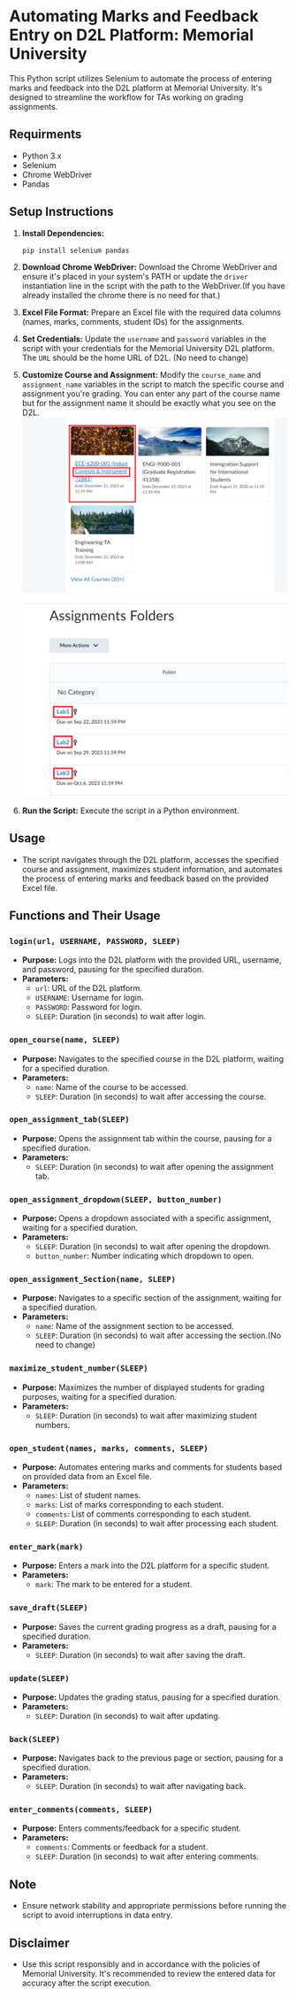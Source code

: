 
# Automating Marks and Feedback Entry on D2L Platform: Memorial University 

This Python script utilizes Selenium to automate the process of entering marks and feedback into the D2L platform at Memorial University. It's designed to streamline the workflow for TAs working on grading assignments.

## Requirments
- Python 3.x
- Selenium
- Chrome WebDriver
- Pandas
##  Setup Instructions
1. **Install Dependencies:**
    ```bash
    pip install selenium pandas
    ```

2. **Download Chrome WebDriver:**
    Download the Chrome WebDriver and ensure it's placed in your system's PATH or update the `driver` instantiation line in the script with the path to the WebDriver.(If you have already installed the chrome there is no need for that.)

3. **Excel File Format:**
    Prepare an Excel file with the required data columns (names, marks, comments, student IDs) for the assignments.

4. **Set Credentials:**
    Update the `username` and `password` variables in the script with your credentials for the Memorial University D2L platform.
    The `URL` should be the home URL of D2L. (No need to change)

5. **Customize Course and Assignment:**
    Modify the `course_name` and `assignment_name` variables in the script to match the specific course and assignment you're grading. You can enter any part of the course name but for the assignment name it should be exactly what you see on the D2L.
    ![Courses](https://github.com/M-Moeini/D2L-MUN-Grade-Filler/blob/main/Images/Courses.png)

    ![Assignments](https://github.com/M-Moeini/D2L-MUN-Grade-Filler/blob/main/Images/Assignments.png)


6. **Run the Script:**
    Execute the script in a Python environment.

## Usage
- The script navigates through the D2L platform, accesses the specified course and assignment, maximizes student information, and automates the process of entering marks and feedback based on the provided Excel file.
## Functions and Their Usage

### `login(url, USERNAME, PASSWORD, SLEEP)`

- **Purpose:** Logs into the D2L platform with the provided URL, username, and password, pausing for the specified duration.
- **Parameters:**
    - `url`: URL of the D2L platform.
    - `USERNAME`: Username for login.
    - `PASSWORD`: Password for login.
    - `SLEEP`: Duration (in seconds) to wait after login.

### `open_course(name, SLEEP)`

- **Purpose:** Navigates to the specified course in the D2L platform, waiting for a specified duration.
- **Parameters:**
    - `name`: Name of the course to be accessed.
    - `SLEEP`: Duration (in seconds) to wait after accessing the course.

### `open_assignment_tab(SLEEP)`

- **Purpose:** Opens the assignment tab within the course, pausing for a specified duration.
- **Parameters:**
    - `SLEEP`: Duration (in seconds) to wait after opening the assignment tab.

### `open_assignment_dropdown(SLEEP, button_number)`

- **Purpose:** Opens a dropdown associated with a specific assignment, waiting for a specified duration.
- **Parameters:**
    - `SLEEP`: Duration (in seconds) to wait after opening the dropdown.
    - `button_number`: Number indicating which dropdown to open.

### `open_assignment_Section(name, SLEEP)`

- **Purpose:** Navigates to a specific section of the assignment, waiting for a specified duration.
- **Parameters:**
    - `name`: Name of the assignment section to be accessed.
    - `SLEEP`: Duration (in seconds) to wait after accessing the section.(No need to change)

### `maximize_student_number(SLEEP)`

- **Purpose:** Maximizes the number of displayed students for grading purposes, waiting for a specified duration.
- **Parameters:**
    - `SLEEP`: Duration (in seconds) to wait after maximizing student numbers.

### `open_student(names, marks, comments, SLEEP)`

- **Purpose:** Automates entering marks and comments for students based on provided data from an Excel file.
- **Parameters:**
    - `names`: List of student names.
    - `marks`: List of marks corresponding to each student.
    - `comments`: List of comments corresponding to each student.
    - `SLEEP`: Duration (in seconds) to wait after processing each student.

### `enter_mark(mark)`

- **Purpose:** Enters a mark into the D2L platform for a specific student.
- **Parameters:**
    - `mark`: The mark to be entered for a student.

### `save_draft(SLEEP)`

- **Purpose:** Saves the current grading progress as a draft, pausing for a specified duration.
- **Parameters:**
    - `SLEEP`: Duration (in seconds) to wait after saving the draft.

### `update(SLEEP)`

- **Purpose:** Updates the grading status, pausing for a specified duration.
- **Parameters:**
    - `SLEEP`: Duration (in seconds) to wait after updating.

### `back(SLEEP)`

- **Purpose:** Navigates back to the previous page or section, pausing for a specified duration.
- **Parameters:**
    - `SLEEP`: Duration (in seconds) to wait after navigating back.

### `enter_comments(comments, SLEEP)`

- **Purpose:** Enters comments/feedback for a specific student.
- **Parameters:**
    - `comments`: Comments or feedback for a student.
    - `SLEEP`: Duration (in seconds) to wait after entering comments.

## Note

- Ensure network stability and appropriate permissions before running the script to avoid interruptions in data entry.
## Disclaimer

- Use this script responsibly and in accordance with the policies of Memorial University. It's recommended to review the entered data for accuracy after the script execution.